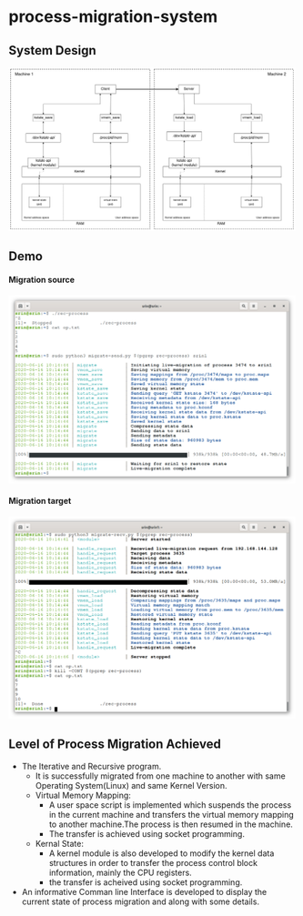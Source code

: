 # process-migration-system
## System Design

![](assets/sys.png)

## Demo
#### Migration source
![](assets/recursive-send.png)
#### Migration target
![](assets/recursive-recv.png)


## Level of Process Migration Achieved
  * The Iterative and Recursive program.
    * It is successfully migrated from one machine to another with same Operating System(Linux) and same Kernel Version.
    * Virtual Memory Mapping:
      * A user space script is implemented which suspends the process in the current machine and transfers the virtual memory mapping to another machine.The               process is then resumed in the machine.
      * The transfer is achieved using socket programming.
    * Kernal State:
      * A kernel module is also developed to modify the kernel data structures in order to transfer the process control block information, mainly the CPU                   registers.
      * the transfer is acheived using socket programming.
  * An informative Comman line Interface is developed to display the current state of process migration and along with some details.
